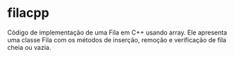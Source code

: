 # filacpp
Código de implementação de uma Fila em C++ usando array. Ele apresenta uma classe Fila com os métodos de inserção, remoção e verificação de fila cheia ou vazia.
